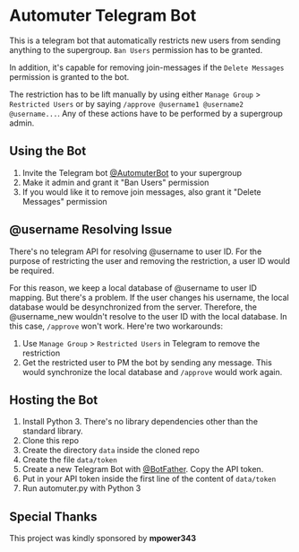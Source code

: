 # Automuter Telegram Bot

This is a telegram bot that automatically restricts new users from sending anything to the supergroup. `Ban Users` permission has to be granted.

In addition, it's capable for removing join-messages if the `Delete Messages` permission is granted to the bot.

The restriction has to be lift manually by using either `Manage Group` > `Restricted Users`  or by saying `/approve @username1 @username2 @username...`. Any of these actions have to be performed by a supergroup admin.

## Using the Bot
1. Invite the Telegram bot [@AutomuterBot](https://t.me/AutomuterBot) to your supergroup
2. Make it admin and grant it "Ban Users" permission
3. If you would like it to remove join messages, also grant it "Delete Messages" permission

## @username Resolving Issue

There's no telegram API for resolving @username to user ID. For the purpose of restricting the user and removing the restriction, a user ID would be required.

For this reason, we keep a local database of @username to user ID mapping. But there's a problem. If the user changes his username, the local database would be desynchronized from the server. Therefore, the @username_new wouldn't resolve to the user ID with the local database. In this case, `/approve` won't work. Here're two workarounds:

1. Use `Manage Group` > `Restricted Users` in Telegram to remove the restriction
2. Get the restricted user to PM the bot by sending any message. This would synchronize the local database and `/approve` would work again.

## Hosting the Bot

1. Install Python 3. There's no library dependencies other than the standard library.
2. Clone this repo
3. Create the directory `data` inside the cloned repo
4. Create the file `data/token`
5. Create a new Telegram Bot with [@BotFather](https://telegram.me/BotFather). Copy the API token.
6. Put in your API token inside the first line of the content of `data/token`
7. Run automuter.py with Python 3

## Special Thanks

This project was kindly sponsored by **mpower343**
